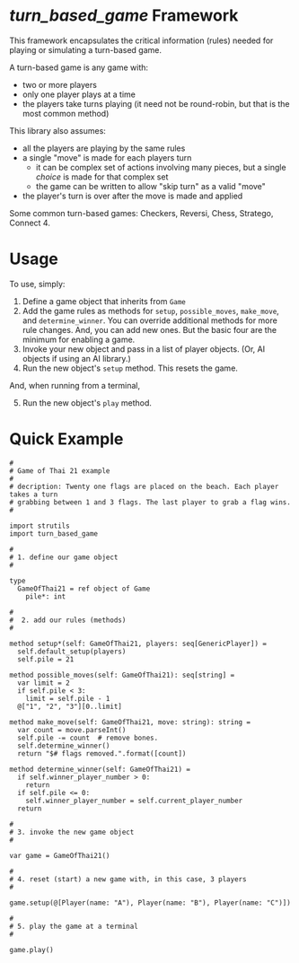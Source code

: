 # *turn_based_game* Framework

This framework encapsulates the critical information (rules) needed for playing or simulating a turn-based game.

A turn-based game is any game with:

* two or more players
* only one player plays at a time
* the players take turns playing (it need not be round-robin, but that is the most common method)

This library also assumes:

* all the players are playing by the same rules
* a single "move" is made for each players turn
    * it can be complex set of actions involving many pieces, but a single _choice_ is made for that complex set
    * the game can be written to allow "skip turn" as a valid "move"
* the player's turn is over after the move is made and applied

Some common turn-based games: Checkers, Reversi, Chess, Stratego, Connect 4.

# Usage

To use, simply:
1. Define a game object that inherits from `Game`
2. Add the game rules as methods for `setup`, `possible_moves`, `make_move`, and `determine_winner`. You can override additional methods for more rule changes. And, you can add new ones. But the basic four are the minimum for enabling a game.
3. Invoke your new object and pass in a list of player objects. (Or, AI objects if using an AI library.)
4. Run the new object's `setup` method. This resets the game.

And, when running from a terminal,

5. Run the new object's `play` method.

# Quick Example

```
#
# Game of Thai 21 example
#
# decription: Twenty one flags are placed on the beach. Each player takes a turn
# grabbing between 1 and 3 flags. The last player to grab a flag wins.
#

import strutils
import turn_based_game

#
# 1. define our game object
#

type
  GameOfThai21 = ref object of Game
    pile*: int

#
#  2. add our rules (methods)
#

method setup*(self: GameOfThai21, players: seq[GenericPlayer]) =
  self.default_setup(players)
  self.pile = 21

method possible_moves(self: GameOfThai21): seq[string] =
  var limit = 2
  if self.pile < 3:
    limit = self.pile - 1
  @["1", "2", "3"][0..limit]

method make_move(self: GameOfThai21, move: string): string =
  var count = move.parseInt()
  self.pile -= count  # remove bones.
  self.determine_winner()
  return "$# flags removed.".format([count])

method determine_winner(self: GameOfThai21) =
  if self.winner_player_number > 0:
    return
  if self.pile <= 0:
    self.winner_player_number = self.current_player_number
  return

#
# 3. invoke the new game object
#

var game = GameOfThai21()

#
# 4. reset (start) a new game with, in this case, 3 players
#

game.setup(@[Player(name: "A"), Player(name: "B"), Player(name: "C")])

#
# 5. play the game at a terminal
#

game.play()
```
